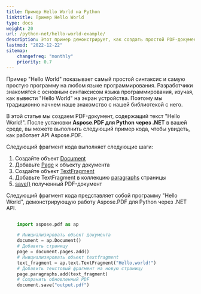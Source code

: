 ```yaml
---
title: Пример Hello World на Python
linktitle: Пример Hello World
type: docs
weight: 20
url: /python-net/hello-world-example/
description: Этот пример демонстрирует, как создать простой PDF-документ с текстом Hello World, используя Aspose.PDF для Python через .NET.
lastmod: "2022-12-22"
sitemap:
    changefreq: "monthly"
    priority: 0.7
---
```


Пример "Hello World" показывает самый простой синтаксис и самую простую программу на любом языке программирования. Разработчики знакомятся с основным синтаксисом языка программирования, изучая, как вывести "Hello World" на экран устройства. Поэтому мы традиционно начнем наше знакомство с нашей библиотекой с него.

В этой статье мы создаем PDF-документ, содержащий текст "Hello World!". После установки **Aspose.PDF для Python через .NET** в вашей среде, вы можете выполнить следующий пример кода, чтобы увидеть, как работает API Aspose.PDF.

Следующий фрагмент кода выполняет следующие шаги:

1. Создайте объект [Document](https://reference.aspose.com/pdf/python-net/aspose.pdf/document/)
1. Добавьте [Page](https://reference.aspose.com/pdf/python-net/aspose.pdf/page/) к объекту документа
1. Создайте объект [TextFragment](https://reference.aspose.com/pdf/python-net/aspose.pdf.text/textfragment/)
1. Добавьте TextFragment в коллекцию [paragraphs](https://reference.aspose.com/pdf/python-net/aspose.pdf/page/#properties) страницы
1. [save()](https://reference.aspose.com/pdf/python-net/aspose.pdf/document/#methods) полученный PDF-документ

Следующий фрагмент кода представляет собой программу "Hello World", демонстрирующую работу Aspose.PDF для Python через .NET API.

```python

    import aspose.pdf as ap

    # Инициализировать объект документа
    document = ap.Document()
    # Добавить страницу
    page = document.pages.add()
    # Инициализировать объект textfragment
    text_fragment = ap.text.TextFragment("Hello,world!")
    # Добавить текстовый фрагмент на новую страницу
    page.paragraphs.add(text_fragment)
    # Сохранить обновленный PDF
    document.save("output.pdf")
```